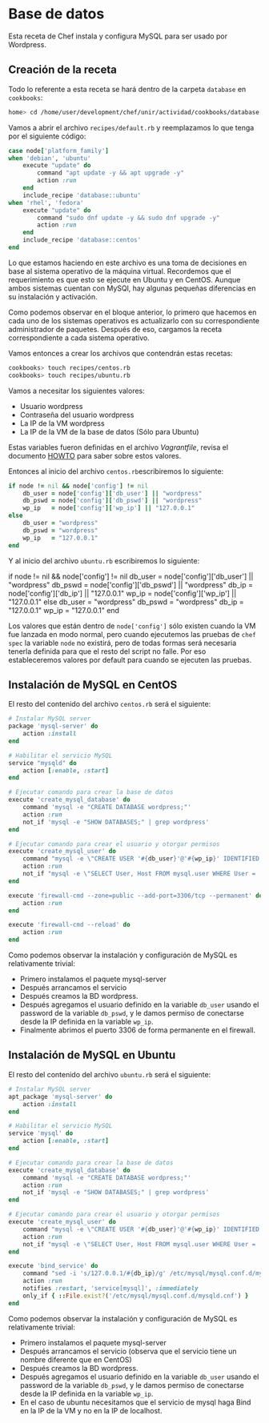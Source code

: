 # Base de datos

Esta receta de Chef instala y configura MySQL para ser usado por Wordpress.

## Creación de la receta

Todo lo referente a esta receta se hará dentro de la carpeta `database` en `cookbooks`:

```bash
home> cd /home/user/development/chef/unir/actividad/cookbooks/database
```

Vamos a abrir el archivo `recipes/default.rb` y reemplazamos lo que tenga por el siguiente código:

```ruby
case node['platform_family']
when 'debian', 'ubuntu'
    execute "update" do
        command "apt update -y && apt upgrade -y"
        action :run
    end
    include_recipe 'database::ubuntu'
when 'rhel', 'fedora'
    execute "update" do
        command "sudo dnf update -y && sudo dnf upgrade -y"
        action :run
    end
    include_recipe 'database::centos'
end
```

Lo que estamos haciendo en este archivo es una toma de decisiones en base al sistema operativo de la máquina virtual. Recordemos que el requerimiento es que esto se ejecute en Ubuntu y en CentOS. Aunque ambos sistemas cuentan con MySQl, hay algunas pequeñas diferencias en su instalación y activación.

Como podemos observar en el bloque anterior, lo primero que hacemos en cada uno de los sistemas operativos es actualizarlo con su correspondiente administrador de paquetes. Después de eso, cargamos la receta correspondiente a cada sistema operativo.

Vamos entonces a crear los archivos que contendrán estas recetas:

```bash
cookbooks> touch recipes/centos.rb
cookbooks> touch recipes/ubuntu.rb
```

Vamos a necesitar los siguientes valores:

- Usuario wordpress
- Contraseña del usuario wordpress
- La IP de la VM wordpress
- La IP de la VM de la base de datos (Sólo para Ubuntu)

Estas variables fueron definidas en el archivo *Vagrantfile*, revisa el documento [HOWTO](HOWTO.md) para saber sobre estos valores.

Entonces al inicio del archivo `centos.rb`escribiremos lo siguiente:

```ruby
if node != nil && node['config'] != nil
    db_user = node['config']['db_user'] || "wordpress"
    db_pswd = node['config']['db_pswd'] || "wordpress"
    wp_ip   = node['config']['wp_ip'] || "127.0.0.1"
else
    db_user = "wordpress"
    db_pswd = "wordpress"
    wp_ip   = "127.0.0.1"
end
```

Y al inicio del archivo `ubuntu.rb` escribiremos lo siguiente:

if node != nil && node['config'] != nil
    db_user = node['config']['db_user'] || "wordpress"
    db_pswd = node['config']['db_pswd'] || "wordpress"
    db_ip   = node['config']['db_ip'] || "127.0.0.1"
    wp_ip   = node['config']['wp_ip'] || "127.0.0.1"
else
    db_user = "wordpress"
    db_pswd = "wordpress"
    db_ip   = "127.0.0.1"
    wp_ip   = "127.0.0.1"
end

Los valores que están dentro de `node['config']` sólo existen cuando la VM fue lanzada en modo normal, pero cuando ejecutemos las pruebas de `chef spec` la variable `node` no existirá, pero de todas formas será necesaria tenerla definida para que el resto del script no falle. Por eso estableceremos valores por default para cuando se ejecuten las pruebas.

## Instalación de MySQL en CentOS

El resto del contenido del archivo `centos.rb` será el siguiente:

```ruby
# Instalar MySQL server
package 'mysql-server' do
    action :install
end

# Habilitar el servicio MySQL
service "mysqld" do
    action [:enable, :start]
end

# Ejecutar comando para crear la base de datos
execute 'create_mysql_database' do
    command 'mysql -e "CREATE DATABASE wordpress;"'
    action :run
    not_if 'mysql -e "SHOW DATABASES;" | grep wordpress'
end

# Ejecutar comando para crear el usuario y otorgar permisos
execute 'create_mysql_user' do
    command "mysql -e \"CREATE USER '#{db_user}'@'#{wp_ip}' IDENTIFIED BY '#{db_pswd}'; GRANT ALL PRIVILEGES ON wordpress.* TO '#{db_user}'@'#{wp_ip}'; FLUSH PRIVILEGES;\""
    action :run
    not_if "mysql -e \"SELECT User, Host FROM mysql.user WHERE User = '#{db_user}' AND Host = '#{wp_ip}'\" | grep #{db_user}"
end

execute 'firewall-cmd --zone=public --add-port=3306/tcp --permanent' do
    action :run
end

execute 'firewall-cmd --reload' do
    action :run
end
```

Como podemos observar la instalación y configuración de MySQL es relativamente trivial:

- Primero instalamos el paquete mysql-server
- Después arrancamos el servicio
- Después creamos la BD wordpress.
- Después agregamos el usuario definido en la variable `db_user` usando el password de la variable `db_pswd`, y le damos permiso de conectarse desde la IP definida en la variable `wp_ip`.
- Finalmente abrimos el puerto 3306 de forma permanente en el firewall.

## Instalación de MySQL en Ubuntu

El resto del contenido del archivo `ubuntu.rb` será el siguiente:

```ruby
# Instalar MySQL server
apt_package 'mysql-server' do
    action :install
end

# Habilitar el servicio MySQL
service 'mysql' do
    action [:enable, :start]
end

# Ejecutar comando para crear la base de datos
execute 'create_mysql_database' do
    command 'mysql -e "CREATE DATABASE wordpress;"'
    action :run
    not_if 'mysql -e "SHOW DATABASES;" | grep wordpress'
end

# Ejecutar comando para crear el usuario y otorgar permisos
execute 'create_mysql_user' do
    command "mysql -e \"CREATE USER '#{db_user}'@'#{wp_ip}' IDENTIFIED BY '#{db_pswd}'; GRANT ALL PRIVILEGES ON wordpress.* TO '#{db_user}'@'#{wp_ip}'; FLUSH PRIVILEGES;\""
    action :run
    not_if "mysql -e \"SELECT User, Host FROM mysql.user WHERE User = '#{db_user}' AND Host = '#{wp_ip}'\" | grep #{db_user}"
end

execute 'bind_service' do
    command "sed -i 's/127.0.0.1/#{db_ip}/g' /etc/mysql/mysql.conf.d/mysqld.cnf"
    action :run
    notifies :restart, 'service[mysql]', :immediately
    only_if { ::File.exist?('/etc/mysql/mysql.conf.d/mysqld.cnf') }
end
```

Como podemos observar la instalación y configuración de MySQL es relativamente trivial:

- Primero instalamos el paquete mysql-server
- Después arrancamos el servicio (observa que el servicio tiene un nombre diferente que en CentOS)
- Después creamos la BD wordpress.
- Después agregamos el usuario definido en la variable `db_user` usando el password de la variable `db_pswd`, y le damos permiso de conectarse desde la IP definida en la variable `wp_ip`.
- En el caso de ubuntu necesitamos que el servicio de mysql haga Bind en la IP de la VM y no en la IP de localhost.

